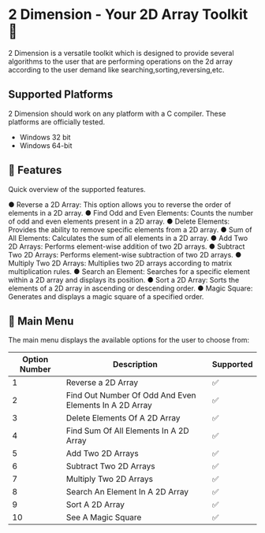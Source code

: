 # 2 Dimension - Your 2D Array Toolkit 🧰

2 Dimension is a versatile toolkit which is designed to provide several algorithms to the user that are performing operations on the 2d array according to the user demand like searching,sorting,reversing,etc.

## Supported Platforms

2 Dimension should work on any platform with a C compiler.
These platforms are officially tested.

+ Windows 32 bit
+ Windows 64-bit

## 🌟 Features

Quick overview of the supported features.

● Reverse a 2D Array: This option allows you to reverse the order of elements in a 2D array.
● Find Odd and Even Elements: Counts the number of odd and even elements present in a 2D array.
● Delete Elements: Provides the ability to remove specific elements from a 2D array.
● Sum of All Elements: Calculates the sum of all elements in a 2D array.
● Add Two 2D Arrays: Performs element-wise addition of two 2D arrays.
● Subtract Two 2D Arrays: Performs element-wise subtraction of two 2D arrays.
● Multiply Two 2D Arrays: Multiplies two 2D arrays according to matrix multiplication rules.
● Search an Element: Searches for a specific element within a 2D array and displays its position.
● Sort a 2D Array: Sorts the elements of a 2D array in ascending or descending order.
● Magic Square: Generates and displays a magic square of a specified order.

## 📝 Main Menu

The main menu displays the available options for the user to choose from:

| Option Number | Description                                                   | Supported |
|---------------|---------------------------------------------------------------|-----------|
| 1             | Reverse a 2D Array                                            | ✅         |
| 2             | Find Out Number Of Odd And Even Elements In A 2D Array        | ✅         |
| 3             | Delete Elements Of A 2D Array                                 | ✅         |
| 4             | Find Sum Of All Elements In A 2D Array                        | ✅         |
| 5             | Add Two 2D Arrays                                             | ✅         |
| 6             | Subtract Two 2D Arrays                                        | ✅         |
| 7             | Multiply Two 2D Arrays                                        | ✅         |
| 8             | Search An Element In A 2D Array                               | ✅         |
| 9             | Sort A 2D Array                                               | ✅         |
| 10            | See A Magic Square                                            | ✅         |

